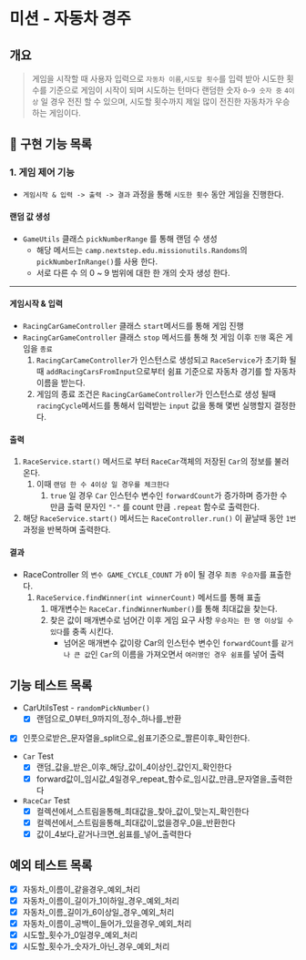 # 미션 - 자동차 경주

## 개요

> 게임을 시작할 때 사용자 입력으로 `자동차 이름`,`시도할 횟수`를 입력 받아 시도한 횟수를 기준으로 게임이 시작이 되며 시도하는 턴마다 랜덤한 숫자 `0~9 숫자 중` `4이상` 일 경우 전진 할 수 있으며,
> 시도할 횟수까지 제일 많이 전진한 자동차가 우승하는 게임이다.

## 🚀 구현 기능 목록

### 1. 게임 제어 기능

- `게임시작 & 입력 -> 출력 -> 결과` 과정을 통해 `시도한 횟수` 동안 게임을 진행한다.

#### 랜덤 값 생성

- `GameUtils` 클래스 `pickNumberRange` 를 통해 랜덤 수 생성
    - 해당 메서드는 `camp.nextstep.edu.missionutils.Randoms`의 `pickNumberInRange()`를 사용 한다.
    - 서로 다른 수 의 0 ~ 9 범위에 대한 한 개의 숫자 생성 한다.

________

#### 게임시작 & 입력

- `RacingCarGameController` 클래스 `start`메서드를 통해 게임 진행
- `RacingCarGameController` 클래스 `stop` 메서드를 통해 첫 게임 이후 `진행` 혹은 게임을 `종료`
    1. `RacingCarCameController`가 인스턴스로 생성되고 `RaceService`가 초기화 될 때 `addRacingCarsFromInput`으로부터 쉼표 기준으로 자동차 경기를 할 자동차
       이름을 받는다.
    2. 게임의 종료 조건은 `RacingCarGameController`가 인스턴스로 생성 될때 `racingCycle`메서드를 통해서
       입력받는 `input` 값을 통해 몇번 실행할지 결정한다.

#### 출력

1. `RaceService.start()` 메서드로 부터 `RaceCar`객체의 저장된 `Car`의 정보를 불러 온다.
    1. 이때 `랜덤 한 수 4이상 일 경우를 체크한다`
        1. `true` 일 경우 `Car` 인스턴수 변수인 `forwardCount`가 증가하며 증가한 수 만큼 출력 문자인 `"-"` 를 count 만큼 `.repeat` 함수로 출력한다.
2. 해당 `RaceService.start()` 메서드는 `RaceController.run()` 이 끝날때 동안 `1번` 과정을 반복하며 출력한다.

#### 결과

- RaceController 의  `변수 GAME_CYCLE_COUNT` 가 `0`이 될 경우 `최종 우승자`를 표출한다.
    1. `RaceService.findWinner(int winnerCount)` 메서드를 통해 표출
        1. 매개변수는 `RaceCar.findWinnerNumber()`를 통해 최대값을 찾는다.
        2. 찾은 값이 매개변수로 넘어간 이후 게임 요구 사항 `우승자는 한 명 이상일 수 있다`를 충족 시킨다.
            - 넘어온 매개변수 값이랑 Car의 인스턴수 변수인 `forwardCount`를 `같거나 큰 값`인 `Car`의 이름을 가져오면서 `여러명인 경우 쉼표`를 넣어 출력

## 기능 테스트 목록

- CarUtilsTest - `randomPickNumber()`
    - [x] 랜덤으로_0부터_9까지의_정수_하나를_반환
- [x] 인풋으로받은_문자열을_split으로_쉼표기준으로_짤른이후_확인한다.
- `Car` Test
    - [x] 랜덤_값을_받은_이후_해당_값이_4이상인_값인지_확인한다
    - [x] forward값이_임시값_4일경우_repeat_함수로_임시값_만큼_문자열을_출력한다
- `RaceCar` Test
    - [x] 컬렉션에서_스트림을통해_최대값을_찾아_값이_맞는지_확인한다
    - [x] 컬렉션에서_스트림을통해_최대값이_없을경우_0을_반환한다
    - [x] 값이_4보다_같거나크면_쉼표를_넣어_출력한다

## 예외 테스트 목록

- [x] 자동차_이름이_같을경우_예외_처리
- [x] 자동차_이름이_길이가_1이하일_경우_예외_처리
- [x] 자동차_이름_길이가_6이상일_경우_예외_처리
- [x] 자동차_이름이_공백이_들어가_있을경우_예외_처리
- [x] 시도할_횟수가_0일경우_예외_처리
- [x] 시도할_횟수가_숫자가_아닌_경우_예외_처리
